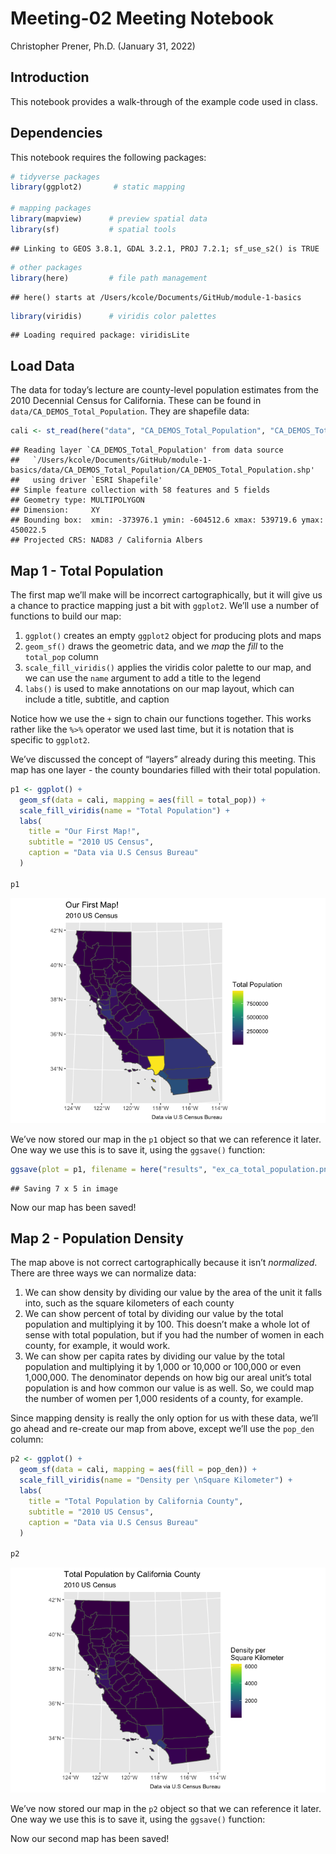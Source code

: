 Meeting-02 Meeting Notebook
================
Christopher Prener, Ph.D.
(January 31, 2022)

## Introduction

This notebook provides a walk-through of the example code used in class.

## Dependencies

This notebook requires the following packages:

``` r
# tidyverse packages
library(ggplot2)       # static mapping

# mapping packages
library(mapview)      # preview spatial data
library(sf)           # spatial tools
```

    ## Linking to GEOS 3.8.1, GDAL 3.2.1, PROJ 7.2.1; sf_use_s2() is TRUE

``` r
# other packages
library(here)         # file path management
```

    ## here() starts at /Users/kcole/Documents/GitHub/module-1-basics

``` r
library(viridis)      # viridis color palettes
```

    ## Loading required package: viridisLite

## Load Data

The data for today’s lecture are county-level population estimates from
the 2010 Decennial Census for California. These can be found in
`data/CA_DEMOS_Total_Population`. They are shapefile data:

``` r
cali <- st_read(here("data", "CA_DEMOS_Total_Population", "CA_DEMOS_Total_Population.shp"))
```

    ## Reading layer `CA_DEMOS_Total_Population' from data source 
    ##   `/Users/kcole/Documents/GitHub/module-1-basics/data/CA_DEMOS_Total_Population/CA_DEMOS_Total_Population.shp' 
    ##   using driver `ESRI Shapefile'
    ## Simple feature collection with 58 features and 5 fields
    ## Geometry type: MULTIPOLYGON
    ## Dimension:     XY
    ## Bounding box:  xmin: -373976.1 ymin: -604512.6 xmax: 539719.6 ymax: 450022.5
    ## Projected CRS: NAD83 / California Albers

## Map 1 - Total Population

The first map we’ll make will be incorrect cartographically, but it will
give us a chance to practice mapping just a bit with `ggplot2`. We’ll
use a number of functions to build our map:

1.  `ggplot()` creates an empty `ggplot2` object for producing plots and
    maps
2.  `geom_sf()` draws the geometric data, and we *map* the *fill* to the
    `total_pop` column
3.  `scale_fill_viridis()` applies the viridis color palette to our map,
    and we can use the `name` argument to add a title to the legend
4.  `labs()` is used to make annotations on our map layout, which can
    include a title, subtitle, and caption

Notice how we use the `+` sign to chain our functions together. This
works rather like the `%>%` operator we used last time, but it is
notation that is specific to `ggplot2`.

We’ve discussed the concept of “layers” already during this meeting.
This map has one layer - the county boundaries filled with their total
population.

``` r
p1 <- ggplot() + 
  geom_sf(data = cali, mapping = aes(fill = total_pop)) +
  scale_fill_viridis(name = "Total Population") + 
  labs(
    title = "Our First Map!",
    subtitle = "2010 US Census",
    caption = "Data via U.S Census Bureau"
  )

p1 
```

![](meeting-02_files/figure-gfm/map-1-1.png)<!-- -->

We’ve now stored our map in the `p1` object so that we can reference it
later. One way we use this is to save it, using the `ggsave()` function:

``` r
ggsave(plot = p1, filename = here("results", "ex_ca_total_population.png"))
```

    ## Saving 7 x 5 in image

Now our map has been saved!

## Map 2 - Population Density

The map above is not correct cartographically because it isn’t
*normalized*. There are three ways we can normalize data:

1.  We can show density by dividing our value by the area of the unit it
    falls into, such as the square kilometers of each county
2.  We can show percent of total by dividing our value by the total
    population and multiplying it by 100. This doesn’t make a whole lot
    of sense with total population, but if you had the number of women
    in each county, for example, it would work.
3.  We can show per capita rates by dividing our value by the total
    population and multiplying it by 1,000 or 10,000 or 100,000 or even
    1,000,000. The denominator depends on how big our areal unit’s total
    population is and how common our value is as well. So, we could map
    the number of women per 1,000 residents of a county, for example.

Since mapping density is really the only option for us with these data,
we’ll go ahead and re-create our map from above, except we’ll use the
`pop_den` column:

``` r
p2 <- ggplot() + 
  geom_sf(data = cali, mapping = aes(fill = pop_den)) +
  scale_fill_viridis(name = "Density per \nSquare Kilometer") + 
  labs(
    title = "Total Population by California County",
    subtitle = "2010 US Census",
    caption = "Data via U.S Census Bureau"
  )

p2 
```

![](meeting-02_files/figure-gfm/map-2-1.png)<!-- -->

We’ve now stored our map in the `p2` object so that we can reference it
later. One way we use this is to save it, using the `ggsave()` function:

Now our second map has been saved!
